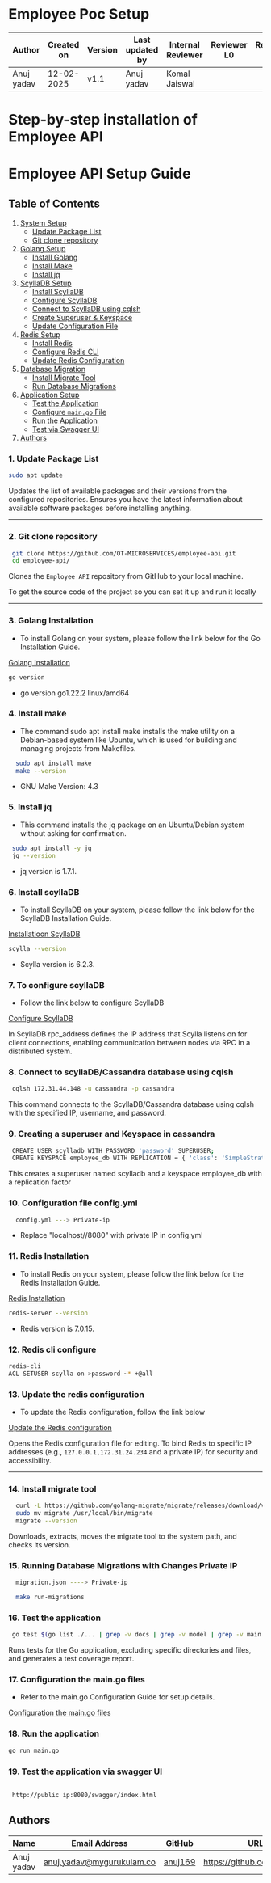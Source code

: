 # Employee Poc Setup
  
| **Author** | **Created on** | **Version** | **Last updated by**|**Internal Reviewer** |**Reviewer L0** |**Reviewer L1** |**Reviewer L2** |
|------------|---------------------------|-------------|---------------------|-------------|-------------|-------------|-------------|
| Anuj yadav|   12-02-2025             | v1.1          | Anuj yadav        |  Komal Jaiswal |  |   |      |

# Step-by-step installation of Employee API

# Employee API Setup Guide  

## Table of Contents  
1. [System Setup](#system-setup)  
   - [Update Package List](#update-package-list)  
   - [Git clone repository ](#Git-clone-repository )  
2. [Golang Setup](#golang-setup)  
   - [Install Golang](#install-golang)  
   - [Install Make](#install-make)  
   - [Install jq](#install-jq)  
3. [ScyllaDB Setup](#scylladb-setup)  
   - [Install ScyllaDB](#install-scylladb)  
   - [Configure ScyllaDB](#configure-scylladb)  
   - [Connect to ScyllaDB using cqlsh](#connect-to-scylladb-using-cqlsh)  
   - [Create Superuser & Keyspace](#create-superuser--keyspace)  
   - [Update Configuration File](#update-configuration-file)  
4. [Redis Setup](#redis-setup)  
   - [Install Redis](#install-redis)  
   - [Configure Redis CLI](#configure-redis-cli)  
   - [Update Redis Configuration](#update-redis-configuration)  
5. [Database Migration](#database-migration)  
   - [Install Migrate Tool](#install-migrate-tool)  
   - [Run Database Migrations](#run-database-migrations)  
6. [Application Setup](#application-setup)  
   - [Test the Application](#test-the-application)  
   - [Configure `main.go` File](#configure-maingo-file)  
   - [Run the Application](#run-the-application)  
   - [Test via Swagger UI](#test-via-swagger-ui)  
7. [Authors](#authors)  


### 1. Update Package List
```bash
sudo apt update
```
  Updates the list of available packages and their versions from the configured repositories.
 Ensures you have the latest information about available software packages before installing anything.

---

### 2. Git clone repository 
```bash
 git clone https://github.com/OT-MICROSERVICES/employee-api.git
 cd employee-api/
```

Clones the `Employee API` repository from GitHub to your local machine.

To get the source code of the project so you can set it up and run it locally

---


### 3.  Golang Installation 

- To install Golang on your system, please follow the link below for the Go Installation Guide.

[Golang Installation](https://github.com/snaatak-Zero-Downtime-Crew/Documentation/tree/Anuj-SCRUM-6/Common/Software%20/Golang/Installation)

```bash
go version
```
- go version go1.22.2 linux/amd64

### 4.  Install make

- The command sudo apt install make installs the make utility on a Debian-based system like Ubuntu, which is used for building and managing 
  projects from Makefiles.

```bash
  sudo apt install make
  make --version
```
- GNU Make Version: 4.3


### 5.  Install jq 
- This command installs the jq package on an Ubuntu/Debian system without asking for confirmation.
```bash
 sudo apt install -y jq
 jq --version
```
- jq version is 1.7.1.


### 6. Install scyllaDB

- To install ScyllaDB on your system, please follow the link below for the ScyllaDB Installation Guide.

[Installatioon ScyllaDB](https://github.com/snaatak-Zero-Downtime-Crew/Documentation/tree/Rohit-SCRUM-16/OT%20MS%20Understanding/Database/ScyllaDB/POC)

```bash
scylla --version
```
- Scylla version is 6.2.3.

### 7. To configure scyllaDB
- Follow the link below to configure ScyllaDB

 [Configure ScyllaDB ](https://github.com/snaatak-Zero-Downtime-Crew/Documentation/tree/0f733ece2fe86ac7ecc0bb83937310b5698e63fa/Common/Software/ScyllaDB/Configuration)

In ScyllaDB rpc_address defines the IP address that Scylla listens on for client connections, enabling communication between nodes via RPC in a distributed system.

### 8. Connect to scyllaDB/Cassandra database using cqlsh

```bash
 cqlsh 172.31.44.148 -u cassandra -p cassandra

```
This command connects to the ScyllaDB/Cassandra database using cqlsh with the specified IP, username, and password.


### 9. Creating a superuser and Keyspace in cassandra

```bash
 CREATE USER scylladb WITH PASSWORD 'password' SUPERUSER;
 CREATE KEYSPACE employee_db WITH REPLICATION = { 'class': 'SimpleStrategy', 'replication_factor': 1 };

```
This creates a superuser named scylladb and a keyspace employee_db with a replication factor


### 10.  Configuration file config.yml

```bash
  config.yml ---> Private-ip
```
- Replace "localhost//8080" with private IP in config.yml


### 11. Redis Installation  

- To install Redis on your system, please follow the link below for the Redis Installation Guide.

[ Redis Installation ](https://github.com/snaatak-Zero-Downtime-Crew/Documentation/blob/Mohit-SCRUM-12/Common/Software/Redis/Installation/README.md)

```bash
redis-server --version
```
- Redis version is 7.0.15.

### 12. Redis cli configure
```bash
redis-cli
ACL SETUSER scylla on >password ~* +@all
```

### 13. Update the redis configuration 

- To update the Redis configuration, follow the link below 

[Update the Redis configuration ](https://github.com/snaatak-Zero-Downtime-Crew/Documentation/tree/Mohit-SCRUM-12/Common/Software/Redis/Configuration)

 Opens the Redis configuration file for editing.
 To bind Redis to specific IP addresses (e.g., `127.0.0.1,172.31.24.234` and a private IP) for security and accessibility.

---

### 14. Install migrate tool
```bash
  curl -L https://github.com/golang-migrate/migrate/releases/download/v4.15.2/migrate.linux-amd64.tar.gz | tar xvz
  sudo mv migrate /usr/local/bin/migrate
  migrate --version

```
Downloads, extracts, moves the migrate tool to the system path, and checks its version.

### 15. Running Database Migrations with Changes Private IP
```bash
  migration.json ----> Private-ip

  make run-migrations

```


### 16. Test the application
```bash
 go test $(go list ./... | grep -v docs | grep -v model | grep -v main.go) -coverprofile cover.out
```
Runs tests for the Go application, excluding specific directories and files, and generates a test coverage report.


### 17. Configuration the main.go files
- Refer to the main.go Configuration Guide for setup details.

[Configuration the main.go files](https://github.com/snaatak-Zero-Downtime-Crew/Documentation/blob/Anuj-SCRUM-6/Common/Software%20/Golang/Configuration/README.md)


### 18. Run the application
```bash
go run main.go
```

### 19. Test the application via swagger UI
```bash

 http://public ip:8080/swagger/index.html
```


## Authors


| Name| Email Address      | GitHub | URL |
|-----|--------------------------|----------|---------|
|Anuj yadav |anuj.yadav@mygurukulam.co |  [anuj169](anuj169)  | https://github.com/anuj169
